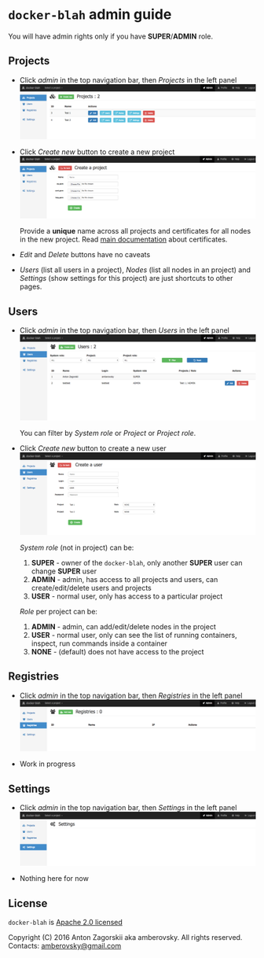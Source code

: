 # `docker-blah` admin guide

You will have admin rights only if you have **SUPER**/**ADMIN** role. 

## Projects

-   Click *admin* in the top navigation bar, then *Projects* in the left panel
    ![Admin - projects](./admin-projects.png "Admin - projects")

-   Click *Create new* button to create a new project
    ![Admin - projects - create](./admin-projects-create.png "Admin - projects - create")
    
    Provide a **unique** name across all projects and certificates for all nodes in the new project. Read [main documentation](/README.md#create_certificates) about certificates.
    
-   *Edit* and *Delete* buttons have no caveats

-   *Users* (list all users in a project), *Nodes* (list all nodes in an project) and *Settings* (show settings for this project) are just shortcuts to other pages.

## Users

-   Click *admin* in the top navigation bar, then *Users* in the left panel
    ![Admin - users](./admin-users.png "Admin - users")
    
    You can filter by *System role* or *Project* or *Project role*.

-   Click *Create new* button to create a new user
    ![Admin - users - create](./admin-users-create.png "Admin - users - create")
    
    *System role* (not in project) can be:
    1.  **SUPER** - owner of the `docker-blah`, only another **SUPER** user can change **SUPER** user
    2.  **ADMIN** - admin, has access to all projects and users, can create/edit/delete users and projects
    3.  **USER** - normal user, only has access to a particular project
    
    *Role* per project can be:
    1.  **ADMIN** - admin, can add/edit/delete nodes in the project
    2.  **USER** - normal user, only can see the list of running containers, inspect, run commands inside a container
    3.  **NONE** - (default) does not have access to the project

## Registries

-   Click *admin* in the top navigation bar, then *Registries* in the left panel
    ![Admin - registries](./admin-registries.png "Admin - registries")

-   Work in progress

## Settings

-   Click *admin* in the top navigation bar, then *Settings* in the left panel
    ![Admin - settings](./admin-settings.png "Admin - settings")

-   Nothing here for now

## License

`docker-blah` is [Apache 2.0 licensed](../LICENSE)

Copyright (C) 2016 Anton Zagorskii aka amberovsky.
All rights reserved. Contacts: <amberovsky@gmail.com> 